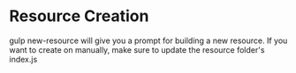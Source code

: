 # Resource Creation

gulp new-resource will give you a prompt for building a new 
resource. If you want to create on manually, make sure to 
update the resource folder's index.js